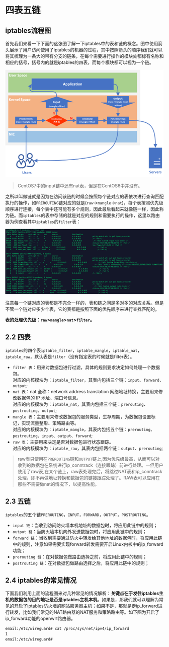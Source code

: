 # 四表五链

## iptables流程图

首先我们来看一下下面的这张图了解一下iptables中的表和链的概念。图中使用箭头展示了用户访问使用了iptables的机器的过程，其中按照箭头的顺序我们就可以将其梳理为一条大的带有分支的链条，在每个需要进行操作的模块处都标有名称和相应的括号，括号内的就是iptables的四表，而每个模块都可以视为一个链。

​![20200420174840](assets/net-img-20200420174840-20240426095836-mlr3m5q.png)​

> CentOS7中的input链中还有nat表，但是在CentOS6中并没有。

之所以叫做链就是因为在访问该链的时候会按照每个链对应的表依次进行查询匹配执行的操作，如`PREROUTING`​链对应的就是(`raw`​->`mangle`​->`nat`​)，每个表按照优先级顺序进行连接，每个表中还可能有多个规则，因此最后看起来就像链一样，因此称为链。而`iptables`​的表中存储的就是对应的规则和需要执行的操作，这里以路由器为例查看其中`iptables`​的`filter`​表：

​![20200421101939](assets/net-img-20200421101939-20240426095836-9502g3a.png)​

注意每一个链对应的表都是不完全一样的，表和链之间是多对多的对应关系。但是不管一个链对应多少个表，它的表都是按照下面的优先顺序来进行查找匹配的。

**表的处理优先级：**​**`raw`**​ **&gt;**​**`mangle`**​ **&gt;**​**`nat`**​ **&gt;**​**`filter`**​ **。**

## 2.2 四表

​`iptables`​的四个表`iptable_filter`​，`iptable_mangle`​，`iptable_nat`​，`iptable_raw`​，默认表是`filter`​（没有指定表的时候就是filter表）。

* ​`filter 表`​：用来对数据包进行过滤，具体的规则要求决定如何处理一个数据包。  
  对应的内核模块为：`iptable_filter`​，其表内包括三个链：`input`​、`forward`​、`output`​;
* ​`nat 表`​：nat 全称：network address translation 网络地址转换，主要用来修改数据包的 IP 地址、端口号信息。  
  对应的内核模块为：`iptable_nat`​，其表内包括三个链：`prerouting`​、`postrouting`​、`output`​;
* ​`mangle 表`​：主要用来修改数据包的服务类型，生存周期，为数据包设置标记，实现流量整形、策略路由等。  
  对应的内核模块为：`iptable_mangle`​，其表内包括五个链：`prerouting`​、`postrouting`​、`input`​、`output`​、`forward`​;
* ​`raw 表`​：主要用来决定是否对数据包进行状态跟踪。  
  对应的内核模块为：`iptable_raw`​，其表内包括两个链：`output`​、`prerouting`​;

> raw表只使用在`PREROUTING`​链和`OUTPUT`​链上,因为优先级最高，从而可以对收到的数据包在系统进行ip_conntrack（连接跟踪）前进行处理。一但用户使用了raw表,在某个链上，raw表处理完后，将跳过NAT表和ip_conntrack处理，即不再做地址转换和数据包的链接跟踪处理了。RAW表可以应用在那些不需要做nat的情况下，以提高性能。

## 2.3 五链

​`iptables`​的五个链`PREROUTING`​，`INPUT`​，`FORWARD`​，`OUTPUT`​，`POSTROUTING`​。

* ​`input 链`​：当收到访问防火墙本机地址的数据包时，将应用此链中的规则；
* ​`output 链`​：当防火墙本机向外发送数据包时，将应用此链中的规则；
* ​`forward 链`​：当收到需要通过防火中转发给其他地址的数据包时，将应用此链中的规则，注意如果需要实现forward转发需要开启Linux内核中的ip_forward功能；
* ​`prerouting 链`​：在对数据包做路由选择之前，将应用此链中的规则；
* ​`postrouting 链`​：在对数据包做路由选择之后，将应用此链中的规则；

## 2.4 iptables的常见情况

下面我们利用上面的流程图来对几种常见的情况解析：**关键点在于发往iptables主机的数据包的目的地址是否是iptables主机本机**。如果是，那我们就可以理解为常见的开启了iptables防火墙的网站服务器主机；如果不是，那就是走ip_forward进行转发，比如我们常见的NAT路由器的NAT服务和策略路由等。如下图为开启了ip_forward功能的openwrt路由器。

```bash
email:/etc/wireguard# cat /proc/sys/net/ipv4/ip_forward
1
email:/etc/wireguard# 
```

‍

